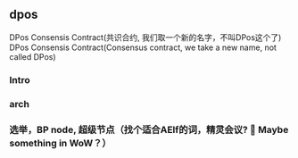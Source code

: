 ## dpos 

DPos Consensis Contract(共识合约, 我们取一个新的名字，不叫DPos这个了)
DPos Consensis Contract(Consensus contract, we take a new name, not called DPos)

### Intro
### arch
### 选举，BP node, 超级节点（找个适合AElf的词，精灵会议? 👀 Maybe something in WoW？）